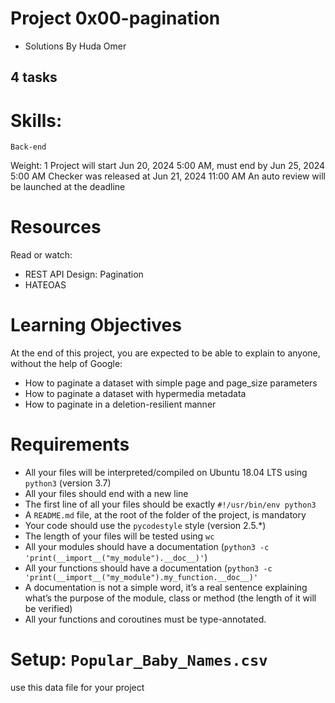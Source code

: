 # Project 0x00-pagination
- Solutions By Huda Omer
## 4 tasks

# Skills:

`Back-end`

 Weight: 1
 Project will start Jun 20, 2024 5:00 AM, must end by Jun 25, 2024 5:00 AM
 Checker was released at Jun 21, 2024 11:00 AM
 An auto review will be launched at the deadline
  

# Resources
Read or watch:

- REST API Design: Pagination
- HATEOAS

# Learning Objectives
At the end of this project, you are expected to be able to explain to anyone, without the help of Google:

- How to paginate a dataset with simple page and page_size parameters
- How to paginate a dataset with hypermedia metadata
- How to paginate in a deletion-resilient manner

# Requirements
- All your files will be interpreted/compiled on Ubuntu 18.04 LTS using `python3` (version 3.7)
- All your files should end with a new line
- The first line of all your files should be exactly `#!/usr/bin/env python3`
- A `README.md` file, at the root of the folder of the project, is mandatory
- Your code should use the `pycodestyle` style (version 2.5.*)
- The length of your files will be tested using `wc`
- All your modules should have a documentation (`python3 -c 'print(__import__("my_module").__doc__)'`)
- All your functions should have a documentation (`python3 -c 'print(__import__("my_module").my_function.__doc__)'`
- A documentation is not a simple word, it’s a real sentence explaining what’s the purpose of the module, class or method (the length of it will be verified)
- All your functions and coroutines must be type-annotated.
# Setup: `Popular_Baby_Names.csv`
use this data file for your project
